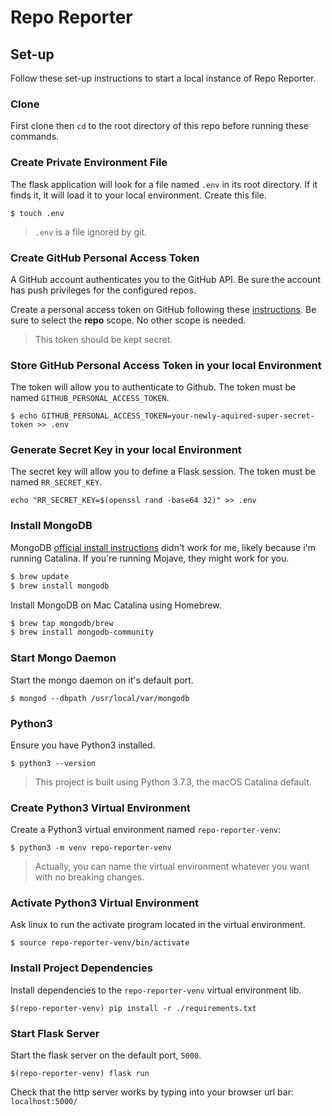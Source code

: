 # Repo Reporter

## Set-up

Follow these set-up instructions to start a local instance of Repo Reporter.

### Clone

First clone then `cd` to the root directory of this repo before running these commands.

### Create Private Environment File

The flask application will look for a file named `.env` in its root directory. If it finds it, it will load it to your local environment. Create this file.

`$ touch .env`

> `.env` is a file ignored by git.

### Create GitHub Personal Access Token

A GitHub account authenticates you to the GitHub API. Be sure the account has push privileges for the configured repos.

Create a personal access token on GitHub following these [instructions](https://help.github.com/en/github/authenticating-to-github/creating-a-personal-access-token-for-the-command-line). Be sure to select the **repo** scope. No other scope is needed.

> This token should be kept secret.

### Store GitHub Personal Access Token in your local Environment

The token will allow you to authenticate to Github. The token must be named `GITHUB_PERSONAL_ACCESS_TOKEN`.

`$ echo GITHUB_PERSONAL_ACCESS_TOKEN=your-newly-aquired-super-secret-token >> .env`

### Generate Secret Key in your local Environment

The secret key will allow you to define a Flask session. The token must be named `RR_SECRET_KEY`.

`echo "RR_SECRET_KEY=$(openssl rand -base64 32)" >> .env`

### Install MongoDB

MongoDB [official install instructions](https://treehouse.github.io/installation-guides/mac/mongo-mac.html) didn't work for me, likely because i'm running Catalina. If you're running Mojave, they might work for you.

```sh
$ brew update
$ brew install mongodb
```

Install MongoDB on Mac Catalina using Homebrew.

```sh
$ brew tap mongodb/brew
$ brew install mongodb-community
```

### Start Mongo Daemon

Start the mongo daemon on it's default port.

`$ mongod --dbpath /usr/local/var/mongodb`

### Python3

Ensure you have Python3 installed.

`$ python3 --version`

> This project is built using Python 3.7.3, the macOS Catalina default.

### Create Python3 Virtual Environment

Create a Python3 virtual environment named `repo-reporter-venv`:

`$ python3 -m venv repo-reporter-venv`

> Actually, you can name the virtual environment whatever you want with no breaking changes.

### Activate Python3 Virtual Environment

Ask linux to run the activate program located in the virtual environment.

`$ source repo-reporter-venv/bin/activate`

### Install Project Dependencies

Install dependencies to the `repo-reporter-venv` virtual environment lib.

`$(repo-reporter-venv) pip install -r ./requirements.txt`

### Start Flask Server

Start the flask server on the default port, `5000`.

`$(repo-reporter-venv) flask run`

Check that the http server works by typing into your browser url bar: `localhost:5000/`

